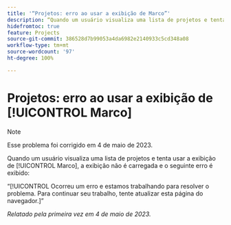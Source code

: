 ```yaml
---
title: '“Projetos: erro ao usar a exibição de Marco”'
description: “Quando um usuário visualiza uma lista de projetos e tenta usar a exibição de Marco, a exibição não é carregada e um erro é exibido.”
hidefromtoc: true
feature: Projects
source-git-commit: 386528d7b99053a4da6982e2140933c5cd348a08
workflow-type: tm+mt
source-wordcount: '97'
ht-degree: 100%

---
```



# Projetos: erro ao usar a exibição de [!UICONTROL Marco]

>[!NOTE]
>
>Esse problema foi corrigido em 4 de maio de 2023.

Quando um usuário visualiza uma lista de projetos e tenta usar a exibição de [!UICONTROL Marco], a exibição não é carregada e o seguinte erro é exibido:

“[!UICONTROL Ocorreu um erro e estamos trabalhando para resolver o problema. Para continuar seu trabalho, tente atualizar esta página do navegador.]”

_Relatado pela primeira vez em 4 de maio de 2023._

